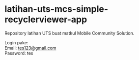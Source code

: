 # latihan-uts-mcs-simple-recyclerviewer-app

Repository latihan UTS buat matkul Mobile Community Solution.

Login pake:
<br>
Email: tes123@gmail.com
<br>
Password: tes
